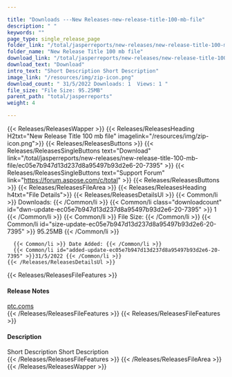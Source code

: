 ```yaml
---

title: "Downloads ---New Releases-new-release-title-100-mb-file"
description: " "
keywords: ""
page_type: single_release_page
folder_link: "/total/jasperreports/new-releases/new-release-title-100-mb-file/"
folder_name: "New Release Title 100 mb file"
download_link: "/total/jasperreports/new-releases/new-release-title-100-mb-file/ec05e7b947d13d237d8a95497b93d2e6-20-7395"
download_text: "Download"
intro_text: "Short Description Short Description"
image_link: "/resources/img/zip-icon.png"
download_count: " 31/5/2022 Downloads: 1  Views: 1 "
file_size: "File Size: 95.25MB"
parent_path: "total/jasperreports"
weight: 4

---
```


{{< Releases/ReleasesWapper >}}
  {{< Releases/ReleasesHeading H2txt="New Release Title 100 mb file" imagelink="/resources/img/zip-icon.png">}}
  {{< Releases/ReleasesButtons >}}
    {{< Releases/ReleasesSingleButtons text="Download" link="/total/jasperreports/new-releases/new-release-title-100-mb-file/ec05e7b947d13d237d8a95497b93d2e6-20-7395" >}}
    {{< Releases/ReleasesSingleButtons text="Support Forum" link="https://forum.aspose.com/c/total" >}}
  {{< Releases/ReleasesButtons >}}
  {{< Releases/ReleasesFileArea >}}
    {{< Releases/ReleasesHeading h4txt="File Details">}}
    {{< Releases/ReleasesDetailsUl >}}
      {{< Common/li >}} Downloads: {{< /Common/li >}}
      {{< Common/li class="downloadcount" id="dwn-update-ec05e7b947d13d237d8a95497b93d2e6-20-7395" >}} 1 {{< /Common/li >}}
      {{< Common/li >}} File Size: {{< /Common/li >}}
      {{< Common/li id="size-update-ec05e7b947d13d237d8a95497b93d2e6-20-7395" >}} 95.25MB {{< /Common/li >}}

      {{< Common/li >}} Date Added: {{< /Common/li >}}
      {{< Common/li id="added-update-ec05e7b947d13d237d8a95497b93d2e6-20-7395" >}}31/5/2022 {{< /Common/li >}}
    {{< /Releases/ReleasesDetailsUl >}}

  {{< Releases/ReleasesFileFeatures >}}
      <h4>Release Notes</h4><div><a href='ptc.coms'>ptc.coms</a></div>
  {{< /Releases/ReleasesFileFeatures >}}
  {{< Releases/ReleasesFileFeatures >}}
      <h4>Description</h4><div class="HTMLDescription">Short Description Short Description</div>
  {{< /Releases/ReleasesFileFeatures >}}
 {{< /Releases/ReleasesFileArea >}}
{{< /Releases/ReleasesWapper >}}


